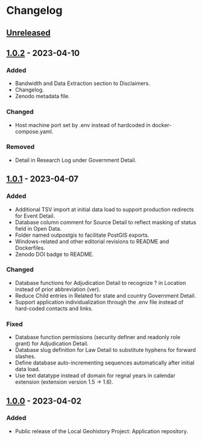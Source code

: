 # Changelog

## [Unreleased]

## [1.0.2] - 2023-04-10

### Added

  - Bandwidth and Data Extraction section to Disclaimers.
  - Changelog.
  - Zenodo metadata file.

### Changed

  - Host machine port set by .env instead of hardcoded in docker-compose.yaml.

### Removed

  - Detail in Research Log under Government Detail.

## [1.0.1] - 2023-04-07

### Added

  - Additional TSV import at initial data load to support production redirects for Event Detail.
  - Database column comment for Source Detail to reflect masking of status field in Open Data.
  - Folder named outpostgis to facilitate PostGIS exports.
  - Windows-related and other editorial revisions to README and Dockerfiles.
  - Zenodo DOI badge to README.

### Changed

  - Database functions for Adjudication Detail to recognize ? in Location instead of prior abbreviation (ver).
  - Reduce Child entries in Related for state and country Government Detail.
  - Support application individualization through the .env file instead of hard-coded contacts and links.

### Fixed

  - Database function permissions (security definer and readonly role grant) for Adjudication Detail.
  - Database slug definition for Law Detail to substitute hyphens for forward slashes.
  - Define database auto-incrementing sequences automatically after initial data load.
  - Use text datatype instead of domain for regnal years in calendar extension (extension version 1.5 -> 1.6).

## [1.0.0] - 2023-04-02

### Added

  - Public release of the Local Geohistory Project: Application repository.

[Unreleased]: https://github.com/markconnellypro/local-geohistory-project/compare/v1.0.2...HEAD
[1.0.2]: https://github.com/markconnellypro/local-geohistory-project/compare/v1.0.1...v1.0.2
[1.0.1]: https://github.com/markconnellypro/local-geohistory-project/compare/v1.0.0...v1.0.1
[1.0.0]: https://github.com/markconnellypro/local-geohistory-project/releases/tag/v1.0.0
